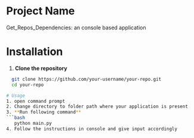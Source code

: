 # Project Name
 Get_Repos_Dependencies:  an console based application 

# Installation
 1. **Clone the repository**
  ```bash
    git clone https://github.com/your-username/your-repo.git
    cd your-repo
 
# Usage 
 1. open command prompt 
 2. Change directory to folder path where your application is present 
 3. **Run following command**
  ```bash
     python main.py 
 4. Follow the instructions in console and give input accordingly  
   
